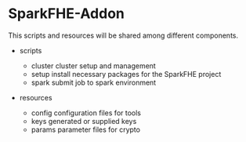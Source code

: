 # SparkFHE-Addon

This scripts and resources will be shared among different components.

- scripts
	- cluster	cluster setup and management
	- setup 	install necessary packages for the SparkFHE project
	- spark 	submit job to spark environment

- resources
	- config	configuration files for tools
	- keys		generated or supplied keys
	- params 	parameter files for crypto